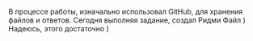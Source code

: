 В процессе работы, изначально использовал GitHub, для хранения файлов и ответов.
Сегодня выполняя задание, создал Ридми Файл )
Надеюсь, этого достаточно )